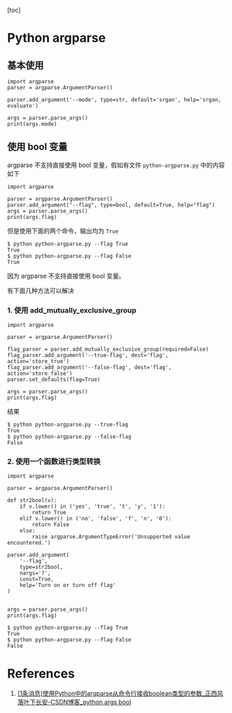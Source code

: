 [toc]

# Python argparse


## 基本使用

```
import argparse
parser = argparse.ArgumentParser()

parser.add_argument('--mode', type=str, default='srgan', help='srgan, evaluate')

args = parser.parse_args()
print(args.mode)
```

## 使用 bool 变量

argparse 不支持直接使用 bool 变量，假如有文件 `python-argparse.py` 中的内容如下

```
import argparse

parser = argparse.ArgumentParser()
parser.add_argument("--flag", type=bool, default=True, help="flag")
args = parser.parse_args()
print(args.flag)
```

但是使用下面的两个命令，输出均为 `True`

```
$ python python-argparse.py --flag True
True
$ python python-argparse.py --flag False
True
``` 

因为 argparse 不支持直接使用 bool 变量。

有下面几种方法可以解决

### 1. 使用 add_mutually_exclusive_group

```
import argparse

parser = argparse.ArgumentParser()

flag_parser = parser.add_mutually_exclusive_group(required=False)
flag_parser.add_argument('--true-flag', dest='flag', action='store_true')
flag_parser.add_argument('--false-flag', dest='flag', action='store_false')
parser.set_defaults(flag=True)

args = parser.parse_args()
print(args.flag)
```` 

结果

```
$ python python-argparse.py --true-flag
True
$ python python-argparse.py --false-flag
False
```

### 2. 使用一个函数进行类型转换

```
import argparse

parser = argparse.ArgumentParser()

def str2bool(v):
    if v.lower() in ('yes', 'true', 't', 'y', '1'):
        return True
    elif v.lower() in ('no', 'false', 'f', 'n', '0'):
        return False
    else:
        raise argparse.ArgumentTypeError('Unsupported value encountered.')

parser.add_argument(
    '--flag',
    type=str2bool,
    nargs='?',
    const=True,
    help='Turn on or turn off flag'
)


args = parser.parse_args()
print(args.flag)
```


```
$ python python-argparse.py --flag True
True
$ python python-argparse.py --flag False
False
```


# References
1. [(1条消息)使用Python中的argparse从命令行接收boolean类型的参数_正西风落叶下长安-CSDN博客_python args bool](https://blog.csdn.net/yaokai_assultmaster/article/details/77928629)
